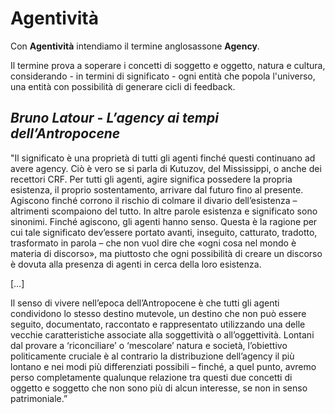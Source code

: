 # Agentività

Con **Agentività** intendiamo il termine anglosassone **Agency**.

Il termine prova a soperare i concetti di soggetto e oggetto, natura e cultura, considerando - in termini di significato - ogni entità che popola l'universo, una entità con possibilità di generare cicli di feedback.

## _Bruno Latour - L’agency ai tempi dell’Antropocene_

"Il significato è una proprietà di tutti gli agenti finché questi continuano ad avere agency. Ciò è vero se si parla di Kutuzov, del Mississippi, o anche dei recettori CRF. Per tutti gli agenti, agire significa possedere la propria esistenza, il proprio sostentamento, arrivare dal futuro fino al presente. Agiscono finché corrono il rischio di colmare il divario dell’esistenza – altrimenti scompaiono del tutto. In altre parole esistenza e significato sono sinonimi. Finché agiscono, gli agenti hanno senso. Questa è la ragione per cui tale significato dev’essere portato avanti, inseguito, catturato, tradotto, trasformato in parola – che non vuol dire che «ogni cosa nel mondo è materia di discorso», ma piuttosto che ogni possibilità di creare un discorso è dovuta alla presenza di agenti in cerca della loro esistenza.

\[…]

Il senso di vivere nell’epoca dell’Antropocene è che tutti gli agenti condividono lo stesso destino mutevole, un destino che non può essere seguito, documentato, raccontato e rappresentato utilizzando una delle vecchie caratteristiche associate alla soggettività o all’oggettività. Lontani dal provare a ‘riconciliare’ o ‘mescolare’ natura e società, l’obiettivo politicamente cruciale è al contrario la distribuzione dell’agency il più lontano e nei modi più differenziati possibili – finché, a quel punto, avremo perso completamente qualunque relazione tra questi due concetti di oggetto e soggetto che non sono più di alcun interesse, se non in senso patrimoniale.”
